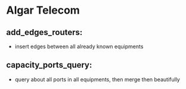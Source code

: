 # Algar Telecom
## add_edges_routers:
* insert edges between all already known equipments
## capacity_ports_query:
* query about all ports in all equipments, then merge then beautifully